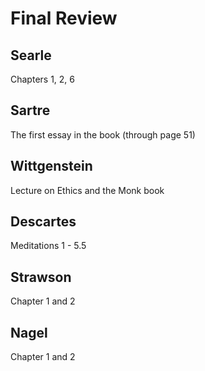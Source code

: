 # Final Review

## Searle
Chapters 1, 2, 6

## Sartre
The first essay in the book (through page 51)

## Wittgenstein
Lecture on Ethics and the Monk book

## Descartes
Meditations 1 - 5.5

## Strawson
Chapter 1 and 2

## Nagel
Chapter 1 and 2
